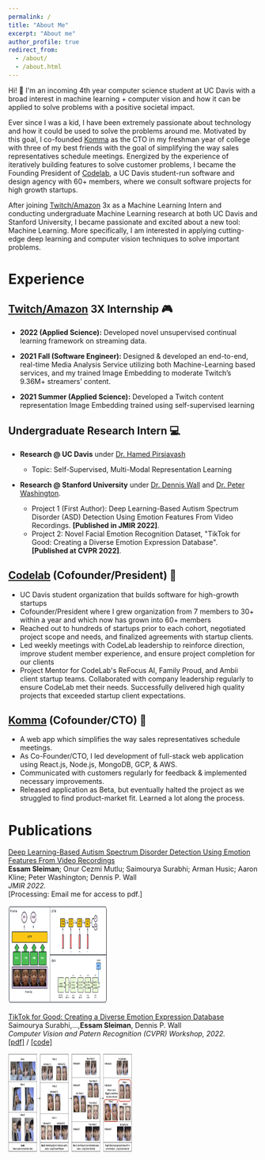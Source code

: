 ```yaml
---
permalink: /
title: "About Me"
excerpt: "About me"
author_profile: true
redirect_from:
  - /about/
  - /about.html
---
```


Hi! 👋 I'm an incoming 4th year computer science student at UC Davis with a broad interest in machine learning + computer vision and how it can be applied to solve problems with a positive societal impact.

Ever since I was a kid, I have been extremely passionate about technology and how it could be used to solve the problems around me. Motivated by this goal, I co-founded [Komma](https://github.com/essamsleiman/komma-web/) as the CTO in my freshman year of college with three of my best friends with the goal of simplifying the way sales representatives schedule meetings. Energized by the experience of iteratively building features to solve customer problems, I became the Founding President of [Codelab](https://codelabdavis.com/), a UC Davis student-run software and design agency with 60+ members, where we consult software projects for high growth startups.

After joining [Twitch/Amazon](https://www.twitch.tv/) 3x as a Machine Learning Intern and conducting undergraduate Machine Learning research at both UC Davis and Stanford University, I became passionate and excited about a new tool: Machine Learning. More specifically, I am interested in applying cutting-edge deep learning and computer vision techniques to solve important problems.

# Experience

## [Twitch/Amazon](https://www.twitch.tv/) 3X Internship 🎮

- **2022 (Applied Science):** Developed novel unsupervised continual learning framework on streaming data.

- **2021 Fall (Software Engineer):** Designed & developed an end-to-end, real-time Media Analysis Service utilizing both Machine-Learning based services, and my trained Image Embedding to moderate Twitch’s 9.36M+ streamers’ content.

- **2021 Summer (Applied Science):** Developed a Twitch content representation Image Embedding trained using self-supervised learning

## Undergraduate Research Intern 💻

- **Research @ UC Davis** under [Dr. Hamed Pirsiavash](https://web.cs.ucdavis.edu/~hpirsiav/)

  - Topic: Self-Supervised, Multi-Modal Representation Learning

- **Research @ Stanford University** under [Dr. Dennis Wall](https://profiles.stanford.edu/dennis-wall) and [Dr. Peter Washington](https://peterwashington.github.io/).
  - Project 1 (First Author): Deep Learning-Based Autism Spectrum Disorder (ASD) Detection Using Emotion Features From Video Recordings. **[Published&nbsp;in&nbsp;JMIR&nbsp;2022]**.
  - Project 2: Novel Facial Emotion Recognition Dataset, "TikTok for Good: Creating a Diverse Emotion Expression Database". **[Published&nbsp;at&nbsp;CVPR&nbsp;2022]**.

## [Codelab](https://codelabdavis.com/) (Cofounder/President) 🏫

- UC Davis student organization that builds software for high-growth startups
- Cofounder/President where I grew organization from 7 members to 30+ within a year and which now has grown into 60+ members
- Reached out to hundreds of startups prior to each cohort, negotiated project scope and needs, and finalized agreements with startup clients.
- Led weekly meetings with CodeLab leadership to reinforce direction, improve student member experience, and ensure project completion for our clients
- Project Mentor for CodeLab's ReFocus AI, Family Proud, and Ambii client startup teams. Collaborated with company leadership regularly to ensure CodeLab met their needs. Successfully delivered high quality projects that exceeded startup client expectations.

## [Komma](https://github.com/essamsleiman/komma-web/) (Cofounder/CTO) 🏢

- A web app which simplifies the way sales representatives schedule meetings.
- As Co-Founder/CTO, I led development of full-stack web application using React.js, Node.js, MongoDB, GCP, & AWS.
- Communicated with customers regularly for feedback & implemented necessary improvements.
- Released application as Beta, but eventually halted the project as we struggled to find product-market fit. Learned a lot along the process.

# Publications

[Deep Learning-Based Autism Spectrum Disorder Detection Using Emotion Features From Video Recordings](pub1)  
**Essam Sleiman**; Onur Cezmi Mutlu; Saimourya Surabhi; Arman Husic; Aaron Kline; Peter Washington; Dennis P. Wall <br>
_JMIR 2022._  
[Processing: Email me for access to pdf.]

<img src="/images/asd_classification_pipeline.png" alt='' width='200' height='200'>

[TikTok for Good: Creating a Diverse Emotion Expression Database](https://openaccess.thecvf.com/content/CVPR2022W/ABAW/html/Surabhi_TikTok_for_Good_Creating_a_Diverse_Emotion_Expression_Database_CVPRW_2022_paper.html)  
Saimourya Surabhi,...,**Essam Sleiman**, Dennis P. Wall <br>
_Computer Vision and Patern Recognition (CVPR) Workshop, 2022._  
[[pdf]](https://arxiv.org/pdf/2201.09120.pdf) / [[code]](https://github.com/avdravid/AC-GANS-FOR-IMAGE-CLASSIFICATION) <br>

<img src="/images/tiktok_paper_img.png" alt='' width='250' height='200'>

<br>
<br>
